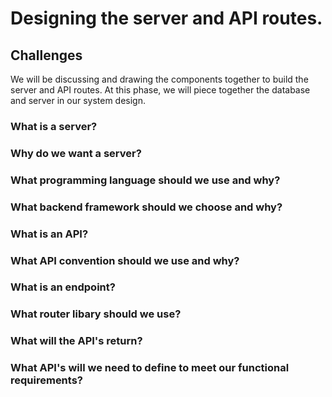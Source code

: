# Designing the server and API routes.

## Challenges
We will be discussing and drawing the components together to build the server and API routes. At this phase, we will piece together the database and server in our system design.

### What is a server?

### Why do we want a server?

### What programming language should we use and why?

### What backend framework should we choose and why?

### What is an API?

### What API convention should we use and why?

### What is an endpoint?

### What router libary should we use?

### What will the API's return?

### What API's will we need to define to meet our functional requirements?
